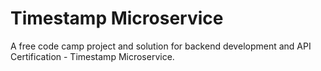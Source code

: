 # Timestamp Microservice

A free code camp project and solution for backend development and API Certification - Timestamp Microservice.
